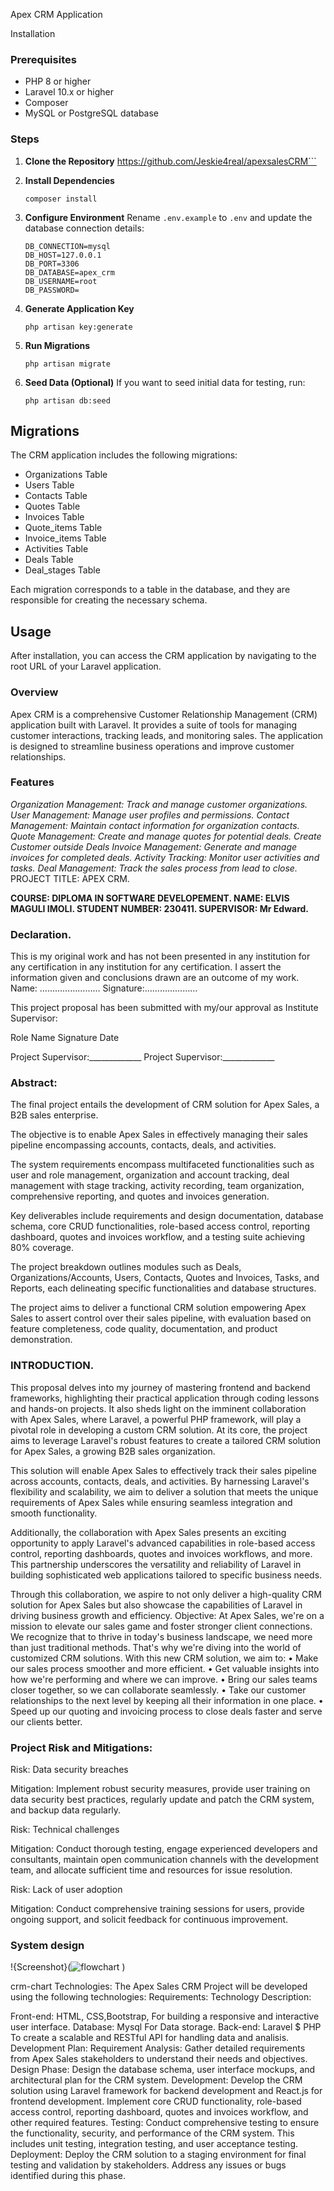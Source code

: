 Apex CRM Application


 Installation

### Prerequisites

-   PHP 8 or higher
-   Laravel 10.x or higher
-   Composer
-   MySQL or PostgreSQL database

### Steps

1. **Clone the Repository**
    https://github.com/Jeskie4real/apexsalesCRM```

2. **Install Dependencies**

    ```
    composer install
    ```

3. **Configure Environment**
   Rename `.env.example` to `.env` and update the database connection details:

    ```
    DB_CONNECTION=mysql
    DB_HOST=127.0.0.1
    DB_PORT=3306
    DB_DATABASE=apex_crm
    DB_USERNAME=root
    DB_PASSWORD=
    ```

4. **Generate Application Key**

    ```
    php artisan key:generate
    ```

5. **Run Migrations**

    ```
    php artisan migrate
    ```

6. **Seed Data (Optional)**
   If you want to seed initial data for testing, run:
    ```
    php artisan db:seed
    ```

## Migrations

The CRM application includes the following migrations:

-   Organizations Table
-   Users Table
-   Contacts Table
-   Quotes Table
-   Invoices Table
-   Quote_items Table
-   Invoice_items Table
-   Activities Table
-   Deals Table
-   Deal_stages Table

Each migration corresponds to a table in the database, and they are responsible for creating the necessary schema.

## Usage

After installation, you can access the CRM application by navigating to the root URL of your Laravel application.



### Overview

Apex CRM is a comprehensive Customer Relationship Management (CRM) application built with Laravel.
It provides a suite of tools for managing customer interactions, tracking leads, and monitoring sales.
The application is designed to streamline business operations and improve customer relationships.

### Features
*Organization Management: Track and manage customer organizations.*
*User Management: Manage user profiles and permissions.*
*Contact Management: Maintain contact information for organization contacts.*
*Quote Management: Create and manage quotes for potential deals.*
*Create Customer outside Deals*
*Invoice Management: Generate and manage invoices for completed deals.*
*Activity Tracking: Monitor user activities and tasks.*
*Deal Management: Track the sales process from lead to close.*
PROJECT TITLE: APEX CRM.

**COURSE: DIPLOMA IN SOFTWARE DEVELOPEMENT. NAME: ELVIS MAGULI IMOLI. STUDENT NUMBER: 230411. SUPERVISOR: Mr  Edward.**

### Declaration.
This is my original work and has not been presented in any institution for any certification in 
any institution for any certification. I assert the information given and conclusions drawn
are an outcome of my work. Name: …………………… Signature:…………………

This project proposal has been submitted with my/our approval as Institute Supervisor:

Role Name Signature Date

Project Supervisor:_____________ Project Supervisor:_____________

### Abstract:

The final project entails the development of CRM solution for Apex Sales, a B2B sales enterprise.

The objective is to enable Apex Sales in effectively managing their sales pipeline encompassing accounts, contacts,
deals, and activities.

The system requirements encompass multifaceted functionalities such as user and role management, organization 
and account tracking, deal management with stage tracking, activity recording, team organization, comprehensive
reporting, and quotes and invoices generation.

Key deliverables include requirements and design documentation, database schema, core CRUD functionalities,
role-based access control, reporting dashboard, quotes and invoices workflow, and a testing suite achieving 80% coverage.


The project breakdown outlines modules such as Deals, Organizations/Accounts, Users, Contacts, Quotes and Invoices,
Tasks, and Reports, each delineating specific functionalities and database structures.

The project aims to deliver a functional CRM solution empowering Apex Sales to assert control over their sales pipeline, 
with evaluation based on feature completeness, code quality, documentation, and product demonstration.


### INTRODUCTION.

This proposal delves into my journey of mastering frontend and backend frameworks, highlighting their practical application 
through coding lessons and hands-on projects. It also sheds light on the imminent collaboration with Apex Sales,
where Laravel, a powerful PHP framework, will play a pivotal role in developing a custom CRM solution.
At its core, the project aims to leverage Laravel's robust features to create a tailored CRM solution for Apex Sales,
a growing B2B sales organization.

This solution will enable Apex Sales to effectively track their sales pipeline across accounts, contacts, deals, and activities.
By harnessing Laravel's flexibility and scalability, we aim to deliver a solution that meets the unique requirements of Apex Sales
while ensuring seamless integration and smooth functionality.

Additionally, the collaboration with Apex Sales presents an exciting opportunity to apply Laravel's advanced capabilities in 
role-based access control, reporting dashboards, quotes and invoices workflows, and more.
This partnership underscores the versatility and reliability of Laravel in building sophisticated web applications tailored 
to specific business needs.


Through this collaboration, we aspire to not only deliver a high-quality CRM solution for Apex Sales but also showcase the 
capabilities of Laravel in driving business growth and efficiency. Objective:
At Apex Sales, we're on a mission to elevate our sales game and foster stronger client connections.
We recognize that to thrive in today's business landscape, we need more than just traditional methods.
That's why we're diving into the world of customized CRM solutions. With this new CRM solution, we aim to: 
• Make our sales process smoother and more efficient.
• Get valuable insights into how we're performing and where we can improve. 
• Bring our sales teams closer together, so we can collaborate seamlessly. 
• Take our customer relationships to the next level by keeping all their information in one place. 
• Speed up our quoting and invoicing process to close deals faster and serve our clients better.



### Project Risk and Mitigations:
Risk: Data security breaches

Mitigation: Implement robust security measures, provide user training on data security best practices,
regularly update and patch the CRM system, and backup data regularly.

Risk: Technical challenges

Mitigation: Conduct thorough testing, engage experienced developers and consultants, maintain 
open communication channels
with the development team, and allocate sufficient time and resources for issue resolution.

Risk: Lack of user adoption

Mitigation: Conduct comprehensive training sessions for users, provide ongoing support, and solicit feedback for continuous improvement.

### System design

!{Screenshot}(![flowchart](https://github.com/Jeskie4real/apexsalesCRM/assets/127031122/8bd902a9-71ce-4767-8c45-78e8fe2e7d95)
)







crm-chart
Technologies:
The Apex Sales CRM Project will be developed using the following technologies: Requirements: Technology Description:

Front-end: HTML, CSS,Bootstrap, For building a responsive and interactive user interface.
Database: Mysql For Data storage.
Back-end: Laravel $ PHP To create a scalable and RESTful API for handling data and analisis.
Development Plan:
Requirement Analysis: Gather detailed requirements from Apex Sales stakeholders to understand their needs and objectives.
Design Phase: Design the database schema, user interface mockups, and architectural plan for the CRM system.
Development: Develop the CRM solution using Laravel framework for backend development and React.js for frontend development.
Implement core CRUD functionality, role-based access control, reporting dashboard, quotes and invoices workflow,
and other required features.
Testing: Conduct comprehensive testing to ensure the functionality, security, and performance of the CRM system. This includes unit testing, integration testing, and user acceptance testing.
Deployment: Deploy the CRM solution to a staging environment for final testing and validation by stakeholders. Address any issues or bugs identified during this phase.
